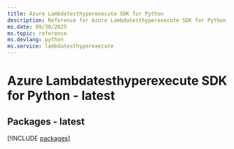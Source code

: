 ```yaml
---
title: Azure Lambdatesthyperexecute SDK for Python
description: Reference for Azure Lambdatesthyperexecute SDK for Python
ms.date: 09/30/2025
ms.topic: reference
ms.devlang: python
ms.service: lambdatesthyperexecute
---
```

# Azure Lambdatesthyperexecute SDK for Python - latest
## Packages - latest
[!INCLUDE [packages](lambdatesthyperexecute-index.md)]